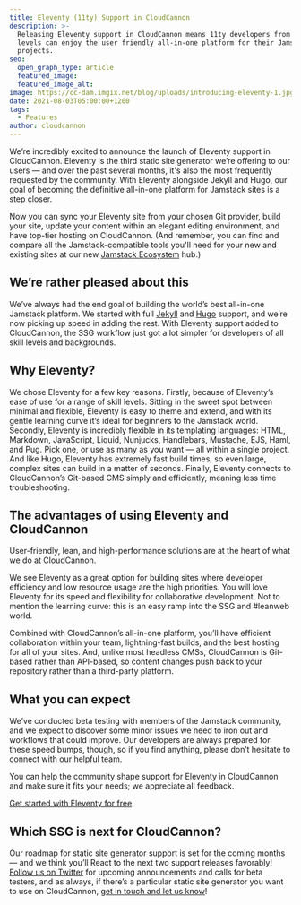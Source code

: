 ```yaml
---
title: Eleventy (11ty) Support in CloudCannon
description: >-
  Releasing Eleventy support in CloudCannon means 11ty developers from all skill
  levels can enjoy the user friendly all-in-one platform for their Jamstack
  projects.
seo:
  open_graph_type: article
  featured_image:
  featured_image_alt:
image: https://cc-dam.imgix.net/blog/uploads/introducing-eleventy-1.jpg
date: 2021-08-03T05:00:00+1200
tags:
  - Features
author: cloudcannon
---
```

We’re incredibly excited to announce the launch of Eleventy support in CloudCannon. Eleventy is the third static site generator we’re offering to our users — and over the past several months, it's also the most frequently requested by the community. With Eleventy alongside Jekyll and Hugo, our goal of becoming the definitive all-in-one platform for Jamstack sites is a step closer.

Now you can sync your Eleventy site from your chosen Git provider, build your site, update your content within an elegant editing environment, and have top-tier hosting on CloudCannon. (And remember, you can find and compare all the Jamstack-compatible tools you'll need for your new and existing sites at our new [Jamstack Ecosystem](https://cloudcannon.com/community/jamstack-ecosystem/) hub.)

## We’re rather pleased about this

We’ve always had the end goal of building the world’s best all-in-one Jamstack platform. We started with full [Jekyll](/tutorials/jekyll-101/) and [Hugo](/tutorials/hugo-101/) support, and we’re now picking up speed in adding the rest. With Eleventy support added to CloudCannon, the SSG workflow just got a lot simpler for developers of all skill levels and backgrounds.

## Why Eleventy?

We chose Eleventy for a few key reasons. Firstly, because of Eleventy’s ease of use for a range of skill levels. Sitting in the sweet spot between minimal and flexible, Eleventy is easy to theme and extend, and with its gentle learning curve it’s ideal for beginners to the Jamstack world. Secondly, Eleventy is incredibly flexible in its templating languages: HTML, Markdown, JavaScript, Liquid, Nunjucks, Handlebars, Mustache, EJS, Haml, and Pug. Pick one, or use as many as you want — all within a single project. And like Hugo, Eleventy has extremely fast build times, so even large, complex sites can build in a matter of seconds. Finally, Eleventy connects to CloudCannon’s Git-based CMS simply and efficiently, meaning less time troubleshooting.

## The advantages of using Eleventy and CloudCannon

User-friendly, lean, and high-performance solutions are at the heart of what we do at CloudCannon.

We see Eleventy as a great option for building sites where developer efficiency and low resource usage are the high priorities. You will love Eleventy for its speed and flexibility for collaborative development. Not to mention the learning curve: this is an easy ramp into the SSG and \#leanweb world.

Combined with CloudCannon’s all-in-one platform, you’ll have efficient collaboration within your team, lightning-fast builds, and the best hosting for all of your sites. And, unlike most headless CMSs, CloudCannon is Git-based rather than API-based, so content changes push back to your repository rather than a third-party platform.

## What you can expect

We’ve conducted beta testing with members of the Jamstack community, and we expect to discover some minor issues we need to iron out and workflows that could improve. Our developers are always prepared for these speed bumps, though, so if you find anything, please don’t hesitate to connect with our helpful team.

You can help the community shape support for Eleventy in CloudCannon and make sure it fits your needs; we appreciate all feedback.

[Get started with Eleventy for free](https://app.cloudcannon.com/register?trial=cc_standard)

## Which SSG is next for CloudCannon?

Our roadmap for static site generator support is set for the coming months — and we think you’ll React to the next two support releases favorably\! [Follow us on Twitter](https://twitter.com/CloudCannon) for upcoming announcements and calls for beta testers, and as always, if there’s a particular static site generator you want to use on CloudCannon, [get in touch and let us know](https://cloudcannon.com/contact/)\!
